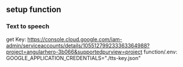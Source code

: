 ## setup function
### Text to speech
get Key: https://console.cloud.google.com/iam-admin/serviceaccounts/details/105512799233363364988?project=angularhero-3b066&supportedpurview=project
function/.env: GOOGLE_APPLICATION_CREDENTIALS="./tts-key.json"